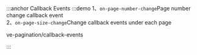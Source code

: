 :::anchor Callback Events
:::demo 1、`on-page-number-change`Page number change callback event<br>2、`on-page-size-change`Change callback events under each page

ve-pagination/callback-events

:::
